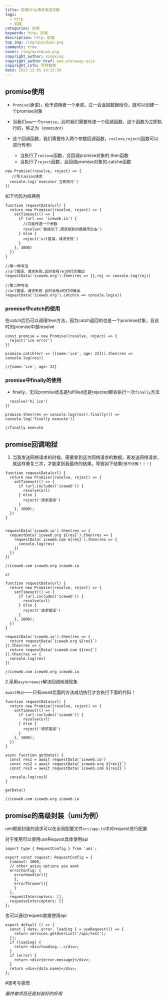 ```yaml
---
title: 前端http请求发送详解
tags:
  - http
  - 前端
categories: 前端
keywords: http，前端
description: http，前端
top_img: /img/qianduan.png
comments: true
cover: /img/qianduan.png
copyright_author: xingxing
copyright_author_href: www.staraway.asia
copyright_info: 可转载哦
date: 2023-12-05 14:15:54
---
```



## promise使用
-   `Promise`(承诺)，给予调用者一个承诺，过一会返回数据给你，就可以创建一个promise对象

-   当我们`new`一个`promise`，此时我们需要传递一个回调函数，这个函数为立即执行的，称之为（executor）

-   这个回调函数，我们需要传入两个参数回调函数，`reslove`,`reject`(函数可以进行传参)

    -   当执行了`reslove`函数，会回调promise对象的.then函数
    -   当执行了`reject`函数，会回调promise对象的.catche函数
```
new Promise((resolve, reject) => {
   //写入axios请求
  console.log(`executor 立即执行`)
})
```
如下代码为经典例

```
function requestData(url) {
  return new Promise((resolve, reject) => {
    setTimeout(() => {
      if (url === 'iceweb.io') {
        //只能传递一个参数
        resolve('我成功了,把获取到的数据传出去')
      } else {
        reject('url错误，请求失败')
      }
    }, 3000)    
  })
}

//第一种写法
//url错误，请求失败,此时会有rej的打印输出
requestData('iceweb.org').then(res => {},rej => console.log(rej))

//第二种写法
//url错误，请求失败 此时会有e的打印输出
requestData('iceweb.org').catch(e => console.log(e))
```

### promise中catch的使用
在catch后仍可以调用then方法，因为catch返回的也是一个promise对象，且此时的promise中是resolve
```
const promise = new Promise((resolve, reject) => {
  reject('ice error')
})

promise.catch(err => ({name:'ice', age: 22})).then(res => console.log(res))

//{name:'ice', age: 22}
```
### promise中finally的使用
-   finally，无论promise状态是fulfilled还是rejected都会执行一次`finally`方法
```const promise = new Promise((resolve, reject) => {
  resolve('hi ice')
})

promise.then(res => console.log(res)).finally(() => console.log('finally execute'))

//finally execute

```

## promise回调地狱
1. 当我发送网络请求的时候，需要拿到这次网络请求的数据，再发送网络请求，就这样重复三次，才能拿到我最终的结果。导致如下结果(`很不优雅！！！`)

```
function requestData(url) {
  return new Promise((resolve, reject) => {
    setTimeout(() => {
      if (url.includes('iceweb')) {
        resolve(url)
      } else {
        reject('请求错误')
      }
    }, 1000);
  })
}


requestData('iceweb.io').then(res => {
  requestData(`iceweb.org ${res}`).then(res => {
    requestData(`iceweb.com ${res}`).then(res => {
      console.log(res)
    })
  })
})

//iceweb.com iceweb.org iceweb.io

or

function requestData(url) {
  return new Promise((resolve, reject) => {
    setTimeout(() => {
      if (url.includes('iceweb')) {
        resolve(url)
      } else {
        reject('请求错误')
      }
    }, 1000);
  })
}

requestData('iceweb.io').then(res => {
  return requestData(`iceweb.org ${res}`)
}).then(res => {
  return requestData(`iceweb.com ${res}`)
}).then(res => {
  console.log(res)
})

//iceweb.com iceweb.org iceweb.io
```

2.采用`async+await`解决回调地域现象

`await特点`——只有await后面的方法成功执行才会执行下面的代码！
```
function requestData(url) {
  return new Promise((resolve, reject) => {
    setTimeout(() => {
      if (url.includes('iceweb')) {
        resolve(url)
      } else {
        reject('请求错误')
      }
    }, 1000);
  })
}

async function getData() {
  const res1 = await requestData('iceweb.io')
  const res2 = await requestData(`iceweb.org ${res1}`)
  const res3 = await requestData(`iceweb.com ${res2}`)

  console.log(res3)
}

getData()

//iceweb.com iceweb.org iceweb.io
```

## promise的高级封装（umi为例）

umi框架封装的请求可以在全局配置文件`src/app.ts`中对request进行配置

对于使用可以使用useRequest具体使用api
```
import type { RequestConfig } from 'umi';

export const request: RequestConfig = {
  timeout: 1000,
  // other axios options you want
  errorConfig: {
    errorHandler(){
    },
    errorThrower(){
    }
  },
  requestInterceptors: [],
  responseInterceptors: []
};
```
也可以通过request直接使用api

```
export default () => {
  const { data, error, loading } = useRequest(() => {
    return services.getUserList('/api/test');
  });
  if (loading) {
    return <div>loading...</div>;
  }
  if (error) {
    return <div>{error.message}</div>;
  }
  return <div>{data.name}</div>;
};
```

#思考与感悟

*最终做项目还是封装好的好用*



